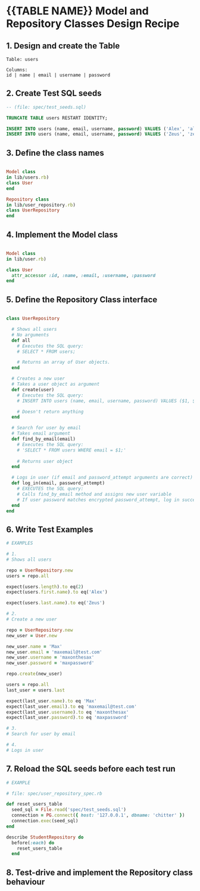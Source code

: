 # {{TABLE NAME}} Model and Repository Classes Design Recipe

## 1. Design and create the Table
```
Table: users

Columns:
id | name | email | username | password
```

## 2. Create Test SQL seeds

```sql
-- (file: spec/test_seeds.sql)

TRUNCATE TABLE users RESTART IDENTITY;

INSERT INTO users (name, email, username, password) VALUES ('Alex', 'alexemail@test.com', 'iloveanimals391', 'alexpassword')
INSERT INTO users (name, email, username, password) VALUES ('Zeus', 'zeusemail@test.com', 'habanerohotstuff', 'zeuspassword')
```

## 3. Define the class names

```ruby

Model class
in lib/users.rb)
class User
end

Repository class
in lib/user_repository.rb)
class UserRepository
end
```

## 4. Implement the Model class

```ruby

Model class
in lib/user.rb)

class User
  attr_accessor :id, :name, :email, :username, :password
end
```

## 5. Define the Repository Class interface

```ruby

class UserRepository

  # Shows all users
  # No arguments
  def all
    # Executes the SQL query:
    # SELECT * FROM users;

    # Returns an array of User objects.
  end

  # Creates a new user
  # Takes a user object as argument
  def create(user)
    # Executes the SQL query:
    # INSERT INTO users (name, email, username, password) VALUES ($1, $2, $3, $4);'

    # Doesn't return anything
  end

  # Search for user by email
  # Takes email argument
  def find_by_email(email)
    # Executes the SQL query:
    # 'SELECT * FROM users WHERE email = $1;'
    
    # Returns user object
  end

  # Logs in user (if email and password_attempt arguments are correct)
  def log_in(email, password_attempt)
    # EXECUTES the SQL query:
    # Calls find_by_email method and assigns new user variable
    # If user password matches encrypted password_attempt, log in successful
  end
end
```

## 6. Write Test Examples

```ruby
# EXAMPLES

# 1.
# Shows all users

repo = UserRepository.new
users = repo.all

expect(users.length).to eq(2)
expect(users.first.name).to eq('Alex')

expect(users.last.name).to eq('Zeus')

# 2.
# Create a new user

repo = UserRepository.new
new_user = User.new

new_user.name = 'Max'
new_user.email = 'maxemail@test.com'
new_user.username = 'maxonthesax'
new_user.password = 'maxpassword'

repo.create(new_user)

users = repo.all
last_user = users.last

expect(last_user.name).to eq 'Max'
expect(last_user.email).to eq 'maxemail@test.com'
expect(last_user.username).to eq 'maxonthesax'
expect(last_user.password).to eq 'maxpassword'

# 3.
# Search for user by email

# 4.
# Logs in user

```
## 7. Reload the SQL seeds before each test run

```ruby
# EXAMPLE

# file: spec/user_repository_spec.rb

def reset_users_table
  seed_sql = File.read('spec/test_seeds.sql')
  connection = PG.connect({ host: '127.0.0.1', dbname: 'chitter' })
  connection.exec(seed_sql)
end

describe StudentRepository do
  before(:each) do 
    reset_users_table
  end
```

## 8. Test-drive and implement the Repository class behaviour

